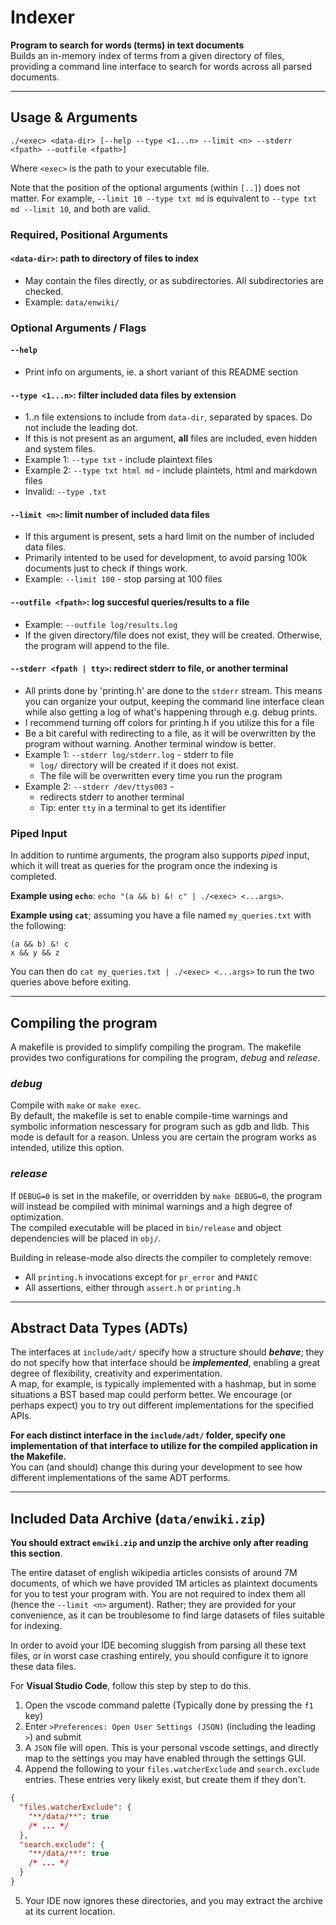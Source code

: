 # Indexer

**Program to search for words (terms) in text documents**  
Builds an in-memory index of terms from a given directory of files, providing a command line interface to search for words across all parsed documents.

---

## Usage & Arguments

```
./<exec> <data-dir> [--help --type <1...n> --limit <n> --stderr <fpath> --outfile <fpath>]
```

Where `<exec>` is the path to your executable file.

Note that the position of the optional arguments (within `[..]`) does not matter. For example, `--limit 10 --type txt md` is equivalent to `--type txt md --limit 10`, and both are valid.

### Required, Positional Arguments

#### `<data-dir>`: path to directory of files to index

- May contain the files directly, or as subdirectories. All subdirectories are checked.
- Example: `data/enwiki/`

### Optional Arguments / Flags

#### `--help`

- Print info on arguments, ie. a short variant of this README section

#### `--type <1...n>`: filter included data files by extension

- 1..n file extensions to include from `data-dir`, separated by spaces. Do not include the leading dot.
- If this is not present as an argument, **all** files are included, even hidden and system files.
- Example 1: `--type txt` - include plaintext files
- Example 2: `--type txt html md` - include plaintets, html and markdown files
- Invalid: `--type .txt`

#### `--limit <n>`: limit number of included data files

- If this argument is present, sets a hard limit on the number of included data files.
- Primarily intented to be used for development, to avoid parsing 100k documents just to check if things work.
- Example: `--limit 100` - stop parsing at 100 files

#### `--outfile <fpath>`: log succesful queries/results to a file

- Example: `--outfile log/results.log`
- If the given directory/file does not exist, they will be created. Otherwise, the program will append to the file.

#### `--stderr <fpath | tty>`: redirect stderr to file, or another terminal

- All prints done by 'printing.h' are done to the `stderr` stream. This means you can organize your output, keeping the command line interface clean while also getting a log of what's happening through e.g. debug prints.
- I recommend turning off colors for printing.h if you utilize this for a file
- Be a bit careful with redirecting to a file, as it will be overwritten by the program without warning. Another terminal window is better.
- Example 1: `--stderr log/stderr.log` - stderr to file
  - `log/` directory will be created if it does not exist.
  - The file will be overwritten every time you run the program
- Example 2: `--stderr /dev/ttys003` -
  - redirects stderr to another terminal
  - Tip: enter `tty` in a terminal to get its identifier

### Piped Input

In addition to runtime arguments, the program also supports _piped_ input, which it will treat as queries for the program once the indexing is completed.

**Example using `echo`**: `echo "(a && b) &! c" | ./<exec> <...args>`.

**Example using `cat`**; assuming you have a file named `my_queries.txt` with the following:

```
(a && b) &! c
x && y && z
```

You can then do `cat my_queries.txt | ./<exec> <...args>` to run the two queries above before exiting.

---

## Compiling the program

A makefile is provided to simplify compiling the program. The makefile provides two configurations for compiling the program, _debug_ and _release_.

### _debug_

Compile with `make` or `make exec`.  
By default, the makefile is set to enable compile-time warnings and symbolic information nescessary for program such as gdb and lldb.
This mode is default for a reason. Unless you are certain the program works as intended, utilize this option.

### _release_

If `DEBUG=0` is set in the makefile, or overridden by `make DEBUG=0`, the program will instead be compiled with minimal warnings and a high degree of optimization.  
The compiled executable will be placed in `bin/release` and object dependencies will be placed in `obj/`.

Building in release-mode also directs the compiler to completely remove:

- All `printing.h` invocations except for `pr_error` and `PANIC`
- All assertions, either through `assert.h` or `printing.h`

---

## Abstract Data Types (ADTs)

The interfaces at `include/adt/` specify how a structure should _**behave**_; they do not specify how that interface should be _**implemented**_, enabling a great degree of flexibility, creativity and experimentation.  
A map, for example, is typically implemented with a hashmap, but in some situations a BST based map could perform better. We encourage (or perhaps expect) you to try out different implementations for the specified APIs.

**For each distinct interface in the `include/adt/` folder, specify one implementation of that interface to utilize for the compiled application in the Makefile.**  
You can (and should) change this during your development to see how different implementations of the same ADT performs.

---

## Included Data Archive (`data/enwiki.zip`)

**You should extract `enwiki.zip` and unzip the archive only after reading this section**.

The entire dataset of english wikipedia articles consists of around 7M documents, of which we have provided 1M articles as plaintext documents for you to test your program with. You are not required to index them all (hence the `--limit <n>` argument). Rather; they are provided for your convenience, as it can be troublesome to find large datasets of files suitable for indexing.

In order to avoid your IDE becoming sluggish from parsing all these text files, or in worst case crashing entirely, you should configure it to ignore these data files.

For **Visual Studio Code**, follow this step by step to do this.

1. Open the vscode command palette (Typically done by pressing the `f1` key)
2. Enter `>Preferences: Open User Settings (JSON)` (including the leading `>`) and submit
3. A `JSON` file will open. This is your personal vscode settings, and directly map to the settings you may have enabled through the settings GUI.
4. Append the following to your `files.watcherExclude` and `search.exclude` entries. These entries very likely exist, but create them if they don't.

```json
{
  "files.watcherExclude": {
    "**/data/**": true
    /* ... */
  },
  "search.exclude": {
    "**/data/**": true
    /* ... */
  }
}
```

5. Your IDE now ignores these directories, and you may extract the archive at its current location.
